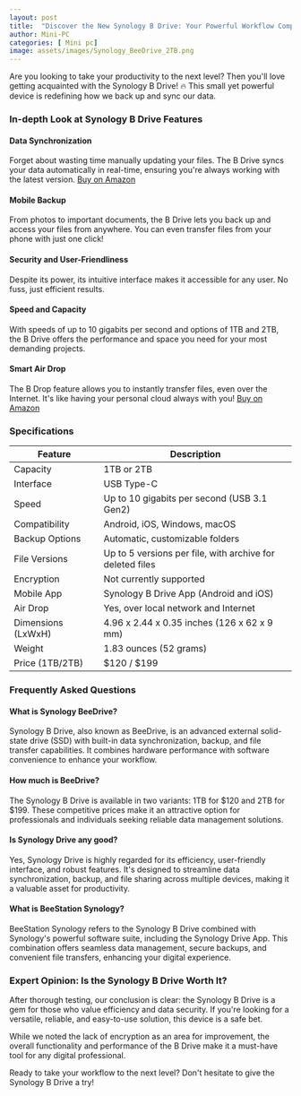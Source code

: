 ```yaml
---
layout: post
title:  "Discover the New Synology B Drive: Your Powerful Workflow Companion"
author: Mini-PC
categories: [ Mini pc]
image: assets/images/Synology_BeeDrive_2TB.png
--- 
```


Are you looking to take your productivity to the next level? Then you'll love getting acquainted with the Synology B Drive! 🔥 This small yet powerful device is redefining how we back up and sync our data.

### In-depth Look at Synology B Drive Features

#### Data Synchronization
Forget about wasting time manually updating your files. The B Drive syncs your data automatically in real-time, ensuring you're always working with the latest version. [Buy on Amazon](https://amzn.to/3Uus6EI)

#### Mobile Backup
From photos to important documents, the B Drive lets you back up and access your files from anywhere. You can even transfer files from your phone with just one click!

#### Security and User-Friendliness
Despite its power, its intuitive interface makes it accessible for any user. No fuss, just efficient results.

#### Speed and Capacity
With speeds of up to 10 gigabits per second and options of 1TB and 2TB, the B Drive offers the performance and space you need for your most demanding projects.

#### Smart Air Drop
The B Drop feature allows you to instantly transfer files, even over the Internet. It's like having your personal cloud always with you! [Buy on Amazon](https://amzn.to/3Uus6EI)


### Specifications

| Feature               | Description                                                                 |
|-----------------------|-----------------------------------------------------------------------------|
| Capacity              | 1TB or 2TB                                                                   |
| Interface             | USB Type-C                                                                    |
| Speed                 | Up to 10 gigabits per second (USB 3.1 Gen2)                                  |
| Compatibility         | Android, iOS, Windows, macOS                                                |
| Backup Options        | Automatic, customizable folders                                              |
| File Versions         | Up to 5 versions per file, with archive for deleted files                     |
| Encryption            | Not currently supported                                                       |
| Mobile App            | Synology B Drive App (Android and iOS)                                       |
| Air Drop              | Yes, over local network and Internet                                          |
| Dimensions (LxWxH)    | 4.96 x 2.44 x 0.35 inches (126 x 62 x 9 mm)                                  |
| Weight                | 1.83 ounces (52 grams)                                                       |
| Price (1TB/2TB)       | $120 / $199                                                                  |

### Frequently Asked Questions

#### What is Synology BeeDrive?
Synology B Drive, also known as BeeDrive, is an advanced external solid-state drive (SSD) with built-in data synchronization, backup, and file transfer capabilities. It combines hardware performance with software convenience to enhance your workflow.

#### How much is BeeDrive?
The Synology B Drive is available in two variants: 1TB for $120 and 2TB for $199. These competitive prices make it an attractive option for professionals and individuals seeking reliable data management solutions.

#### Is Synology Drive any good?
Yes, Synology Drive is highly regarded for its efficiency, user-friendly interface, and robust features. It's designed to streamline data synchronization, backup, and file sharing across multiple devices, making it a valuable asset for productivity.

#### What is BeeStation Synology?
BeeStation Synology refers to the Synology B Drive combined with Synology's powerful software suite, including the Synology Drive App. This combination offers seamless data management, secure backups, and convenient file transfers, enhancing your digital experience.

### Expert Opinion: Is the Synology B Drive Worth It?

After thorough testing, our conclusion is clear: the Synology B Drive is a gem for those who value efficiency and data security. If you're looking for a versatile, reliable, and easy-to-use solution, this device is a safe bet.

While we noted the lack of encryption as an area for improvement, the overall functionality and performance of the B Drive make it a must-have tool for any digital professional.

Ready to take your workflow to the next level? Don't hesitate to give the Synology B Drive a try!





